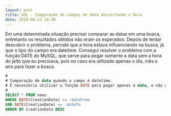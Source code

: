 ```yaml
---
layout: post
title: SQL - Comparando de campos de data descartando a hora
date: 2018-06-23 14:39
---
```


Em uma determinada situação precisei comparar as datas em uma busca, entretanto os resultados obtidos não eram os esperados. Depois de tentar descobrir o problema, percebi que a hora estava influenciando na busca, já que o tipo do campo era datetime. Consegui resolver o problema com a função DATE do MySQL, que serve para pegar somente a data sem a hora do jeito que eu precisava, pois no caso era utilizado apenas o dia, mês e ano para fazer a busca.

```sql
#
# Comparação de data quando o campo é datetime.
# É necessário utilizar a função DATE para pegar apenas a data, e não o horário.
#
SELECT * FROM news 
WHERE DATE(CreationDate) >= :dateFrom
AND DATE(CreationDate) <= :dateTo
ORDER BY CreationDate DESC
```